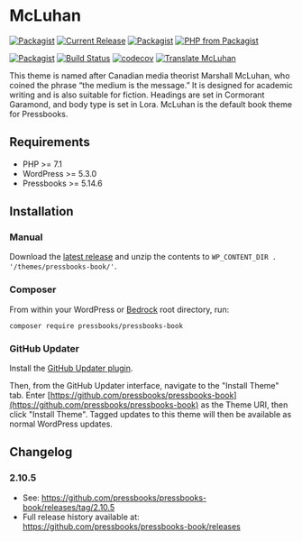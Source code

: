 # McLuhan

[![Packagist](https://img.shields.io/packagist/l/pressbooks/pressbooks-book.svg)](https://packagist.org/packages/pressbooks/pressbooks-book)
[![Current Release](https://img.shields.io/github/release/pressbooks/pressbooks-book.svg)](https://github.com/pressbooks/pressbooks/releases/latest/)
[![Packagist](https://img.shields.io/packagist/v/pressbooks/pressbooks-book.svg)](https://packagist.org/packages/pressbooks/pressbooks-book)
[![PHP from Packagist](https://img.shields.io/packagist/php-v/pressbooks/pressbooks-book.svg)](https://packagist.org/packages/pressbooks/pressbooks-book)

[![Packagist](https://img.shields.io/packagist/dt/pressbooks/pressbooks-book.svg)](https://packagist.org/packages/pressbooks/pressbooks-book)
[![Build Status](https://travis-ci.org/pressbooks/pressbooks-book.svg?branch=dev)](https://travis-ci.org/pressbooks/pressbooks-book)
[![codecov](https://codecov.io/gh/pressbooks/pressbooks-book/branch/dev/graph/badge.svg)](https://codecov.io/gh/pressbooks/pressbooks-book/branch/dev)
[![Translate McLuhan](https://img.shields.io/badge/dynamic/json.svg?label=translated&url=https%3A%2F%2Ftenpercent.now.sh%2F%3Forganization%3Dpressbooks%26project%3Dpressbooks-book&query=%24.status&colorB=e05d44&suffix=%25)](https://www.transifex.com/pressbooks/pressbooks-book/translate/)


This theme is named after Canadian media theorist Marshall McLuhan, who coined the phrase “the medium is the message.” It is designed for academic writing and is also suitable for fiction. Headings are set in Cormorant Garamond, and body type is set in Lora. McLuhan is the default book theme for Pressbooks.

## Requirements

* PHP >= 7.1
* WordPress >= 5.3.0
* Pressbooks >= 5.14.6

## Installation

### Manual

Download the [latest release](https://github.com/pressbooks/pressbooks-book/releases/latest/) and unzip the contents to `WP_CONTENT_DIR . '/themes/pressbooks-book/'`.

### Composer

From within your WordPress or [Bedrock](https://roots.io/bedrock/) root directory, run:

```
composer require pressbooks/pressbooks-book
```

### GitHub Updater

Install the [GitHub Updater plugin](https://github.com/afragen/github-updater).

Then, from the GitHub Updater interface, navigate to the "Install Theme" tab. Enter [https://github.com/pressbooks/pressbooks-book](https://github.com/pressbooks/pressbooks-book) as the Theme URI, then click "Install Theme". Tagged updates to this theme will then be available as normal WordPress updates.

## Changelog

### 2.10.5

* See: https://github.com/pressbooks/pressbooks-book/releases/tag/2.10.5
* Full release history available at: https://github.com/pressbooks/pressbooks-book/releases
